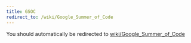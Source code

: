 ```yaml
---
title: GSOC
redirect_to: /wiki/Google_Summer_of_Code
---
```


You should automatically be redirected to [wiki/Google_Summer_of_Code](Google_Summer_of_Code)
